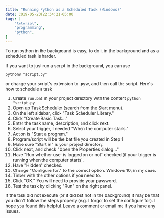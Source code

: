 ```yaml
---
title: "Running Python as a Scheduled Task (Windows)"
date: 2019-05-23T22:34:21-05:00
tags: [
    "tutorial",
    "programming",
    "python",
]
---
```


To run python in the background is easy, to do it in the background and as a scheduled task is harder.

If you want to just run a script in the background, you can use

`pythonw "script.py"`

or change your script's extension to .pyw, and then call the script.
Here's how to schedule a task

1. Create `run.bat` in your project directory with the content `python "script.py`
2. Open up Task Scheduler (search from the Start menu).
3. On the left sidebar, click "Task Scheduler Library."
4. Click "Create Basic Task…"
5. Enter the task name, description, and click next.
6. Select your trigger, I needed "When the computer starts."
7. Action is "Start a program."
8. Program/script will be the bat file you created in Step 1
9. Make sure "Start in" is your project directory.
9. Click next, and check "Open the Properties dialog…"
10. Have "Run whether user is logged on or not" checked (if your trigger is running when the computer starts).
11. Have "Hidden" checked.
12. Change "Configure for:" to the correct option. Windows 10, in my case.
13. Tinker with the other options if you need to.
14. Click "OK." You will need to provide your password.
15. Test the task by clicking "Run" on the right panel.

If the task did not execute (or it did but not in the background) it may be that you didn't follow the steps properly (e.g. I forgot to set the configure for).
I hope you found this helpful. Leave a comment or email me if you have any issues.
